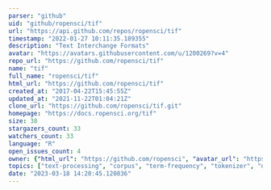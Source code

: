 ```yaml
---
parser: "github"
uid: "github/ropensci/tif"
url: "https://api.github.com/repos/ropensci/tif"
timestamp: "2022-01-27 10:11:35.189355"
description: "Text Interchange Formats"
avatar: "https://avatars.githubusercontent.com/u/1200269?v=4"
repo_url: "https://github.com/ropensci/tif"
name: "tif"
full_name: "ropensci/tif"
html_url: "https://github.com/ropensci/tif"
created_at: "2017-04-22T15:45:55Z"
updated_at: "2021-11-22T01:04:21Z"
clone_url: "https://github.com/ropensci/tif.git"
homepage: "https://docs.ropensci.org/tif"
size: 38
stargazers_count: 33
watchers_count: 33
language: "R"
open_issues_count: 4
owner: {"html_url": "https://github.com/ropensci", "avatar_url": "https://avatars.githubusercontent.com/u/1200269?v=4", "login": "ropensci", "type": "Organization"}
topics: ["text-processing", "corpus", "term-frequency", "tokenizer", "natural-language-processing", "r-package", "r", "rstats", "literature"]
date: "2023-03-18 14:20:45.120836"
---
```

